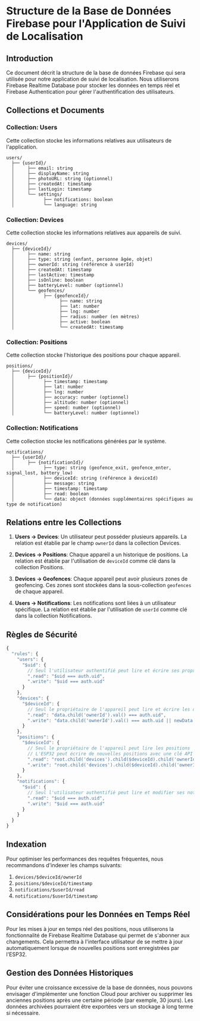 # Structure de la Base de Données Firebase pour l'Application de Suivi de Localisation

## Introduction

Ce document décrit la structure de la base de données Firebase qui sera utilisée pour notre application de suivi de localisation. Nous utiliserons Firebase Realtime Database pour stocker les données en temps réel et Firebase Authentication pour gérer l'authentification des utilisateurs.

## Collections et Documents

### Collection: Users
Cette collection stocke les informations relatives aux utilisateurs de l'application.

```
users/
  ├── {userId}/
  │     ├── email: string
  │     ├── displayName: string
  │     ├── photoURL: string (optionnel)
  │     ├── createdAt: timestamp
  │     ├── lastLogin: timestamp
  │     └── settings/
  │           ├── notifications: boolean
  │           └── language: string
```

### Collection: Devices
Cette collection stocke les informations relatives aux appareils de suivi.

```
devices/
  ├── {deviceId}/
  │     ├── name: string
  │     ├── type: string (enfant, personne âgée, objet)
  │     ├── ownerId: string (référence à userId)
  │     ├── createdAt: timestamp
  │     ├── lastActive: timestamp
  │     ├── isOnline: boolean
  │     ├── batteryLevel: number (optionnel)
  │     └── geofences/
  │           ├── {geofenceId}/
  │                 ├── name: string
  │                 ├── lat: number
  │                 ├── lng: number
  │                 ├── radius: number (en mètres)
  │                 ├── active: boolean
  │                 └── createdAt: timestamp
```

### Collection: Positions
Cette collection stocke l'historique des positions pour chaque appareil.

```
positions/
  ├── {deviceId}/
  │     ├── {positionId}/
  │           ├── timestamp: timestamp
  │           ├── lat: number
  │           ├── lng: number
  │           ├── accuracy: number (optionnel)
  │           ├── altitude: number (optionnel)
  │           ├── speed: number (optionnel)
  │           └── batteryLevel: number (optionnel)
```

### Collection: Notifications
Cette collection stocke les notifications générées par le système.

```
notifications/
  ├── {userId}/
  │     ├── {notificationId}/
  │           ├── type: string (geofence_exit, geofence_enter, signal_lost, battery_low)
  │           ├── deviceId: string (référence à deviceId)
  │           ├── message: string
  │           ├── timestamp: timestamp
  │           ├── read: boolean
  │           └── data: object (données supplémentaires spécifiques au type de notification)
```

## Relations entre les Collections

1. **Users -> Devices**: Un utilisateur peut posséder plusieurs appareils. La relation est établie par le champ `ownerId` dans la collection Devices.

2. **Devices -> Positions**: Chaque appareil a un historique de positions. La relation est établie par l'utilisation de `deviceId` comme clé dans la collection Positions.

3. **Devices -> Geofences**: Chaque appareil peut avoir plusieurs zones de geofencing. Ces zones sont stockées dans la sous-collection `geofences` de chaque appareil.

4. **Users -> Notifications**: Les notifications sont liées à un utilisateur spécifique. La relation est établie par l'utilisation de `userId` comme clé dans la collection Notifications.

## Règles de Sécurité

```javascript
{
  "rules": {
    "users": {
      "$uid": {
        // Seul l'utilisateur authentifié peut lire et écrire ses propres données
        ".read": "$uid === auth.uid",
        ".write": "$uid === auth.uid"
      }
    },
    "devices": {
      "$deviceId": {
        // Seul le propriétaire de l'appareil peut lire et écrire les données de l'appareil
        ".read": "data.child('ownerId').val() === auth.uid",
        ".write": "data.child('ownerId').val() === auth.uid || newData.child('ownerId').val() === auth.uid"
      }
    },
    "positions": {
      "$deviceId": {
        // Seul le propriétaire de l'appareil peut lire les positions
        // L'ESP32 peut écrire de nouvelles positions avec une clé API
        ".read": "root.child('devices').child($deviceId).child('ownerId').val() === auth.uid",
        ".write": "root.child('devices').child($deviceId).child('ownerId').val() === auth.uid || auth.token.device_write === true"
      }
    },
    "notifications": {
      "$uid": {
        // Seul l'utilisateur authentifié peut lire et modifier ses notifications
        ".read": "$uid === auth.uid",
        ".write": "$uid === auth.uid"
      }
    }
  }
}
```

## Indexation

Pour optimiser les performances des requêtes fréquentes, nous recommandons d'indexer les champs suivants:

1. `devices/$deviceId/ownerId`
2. `positions/$deviceId/timestamp`
3. `notifications/$userId/read`
4. `notifications/$userId/timestamp`

## Considérations pour les Données en Temps Réel

Pour les mises à jour en temps réel des positions, nous utiliserons la fonctionnalité de Firebase Realtime Database qui permet de s'abonner aux changements. Cela permettra à l'interface utilisateur de se mettre à jour automatiquement lorsque de nouvelles positions sont enregistrées par l'ESP32.

## Gestion des Données Historiques

Pour éviter une croissance excessive de la base de données, nous pouvons envisager d'implémenter une fonction Cloud pour archiver ou supprimer les anciennes positions après une certaine période (par exemple, 30 jours). Les données archivées pourraient être exportées vers un stockage à long terme si nécessaire.

